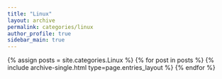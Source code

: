 ```yaml
---
title: "Linux"
layout: archive
permalink: categories/linux
author_profile: true
sidebar_main: true
---
```



{% assign posts = site.categories.Linux %}
{% for post in posts %} {% include archive-single.html type=page.entries_layout %} {% endfor %}